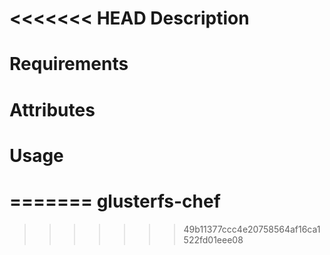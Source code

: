 <<<<<<< HEAD
Description
===========

Requirements
============

Attributes
==========

Usage
=====

=======
glusterfs-chef
==============
>>>>>>> 49b11377ccc4e20758564af16ca1522fd01eee08
